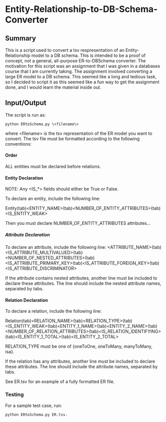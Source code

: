 # Entity-Relationship-to-DB-Schema-Converter



## Summary

This is a script used to convert a tsv respresentation of an Entity-Relationship model to a DB schema. This is intended to be a proof of 
concept, not a general, all-purpose ER-to-DBSchema converter. The motivation for this script was an assignment that I was given
in a databases course that I am currently taking. The assignment involved converting a large ER model to a DB schema. This seemed like
a long and tedious task, so I decided to script it as this seemed like a fun way to get the assignment done, and I would learn the 
material inside out.


## Input/Output

The script is run as:
```
python ERtoSchema.py \<filename\>
```

where \<filename\> is the tsv representation of the ER model you want to convert. The tsv file must be formatted according to the following conventions:

#### Order
ALL entities must be declared before relations.

#### Entity Declaration

NOTE: Any \<IS_*\> fields should either be True or False.

To declare an entity, include the following line:

Entity(tab)\<ENTITY_NAME\>(tab)\<NUMBER_OF_ENTITY_ATTRIBUTES\>(tab)\<IS_ENTITY_WEAK\>


Then you must declare NUMBER_OF_ENTITY_ATTRIBUTES attributes...

##### Attribute Declaration
To declare an attribute, include the following line:
\<ATTRIBUTE_NAME\>(tab)\<IS_ATTRIBUTE_MULTIVALUED\>(tab)\<NUMBER_OF_NESTED_ATTRIBUTES\>(tab)\<IS_ATTRIBUTE_PRIMARY_KEY\>(tab)\<IS_ATTRIBUTE_FOREIGN_KEY\>(tab)\<IS_ATTRIBUTE_DISCRIMINATOR\>

If the attribute contains nested attributes, another line must be included to declare these attributes. The line should include the nested attribute names, separated by tabs.

#### Relation Declaration
To declare a relation, include the following line:

Relation(tab)\<RELATION_NAME\>(tab)\<RELATION_TYPE\>(tab)\<IS_ENTITY_WEAK\>(tab)\<ENTITY_1_NAME\>(tab)\<ENTITY_2_NAME\>(tab)\<NUMBER_OF_RELATION_ATTRIBUTES\>(tab)\<IS_RELATION_IDENTIFYING\>(tab)\<IS_ENTITY_1_TOTAL\>(tab)\<IS_ENTITY_2_TOTAL\>

RELATION_TYPE must be one of {oneToOne, oneToMany, manyToMany, isa}.

If the relation has any attributes, another line must be included to declare these attributes. The line should include the attribute names, separated by tabs.


See ER.tsv for an example of a fully formatted ER file.

### Testing

For a sample test case, run:
```
python ERtoSchema.py ER.tsv.
```
